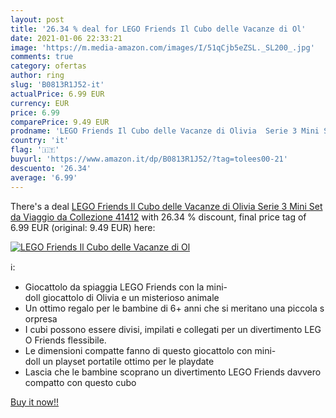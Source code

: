 ```yaml
---
layout: post
title: '26.34 % deal for LEGO Friends Il Cubo delle Vacanze di Ol'
date: 2021-01-06 22:33:21
image: 'https://m.media-amazon.com/images/I/51qCjb5eZSL._SL200_.jpg'
comments: true
category: ofertas
author: ring
slug: 'B0813R1J52-it'
actualPrice: 6.99 EUR
currency: EUR
price: 6.99
comparePrice: 9.49 EUR
prodname: 'LEGO Friends Il Cubo delle Vacanze di Olivia  Serie 3 Mini Set da Viaggio da Collezione  41412'
country: 'it'
flag: '🇮🇹'
buyurl: 'https://www.amazon.it/dp/B0813R1J52/?tag=tolees00-21'
descuento: '26.34'
average: '6.99'
---
```


There's a deal [LEGO Friends Il Cubo delle Vacanze di Olivia  Serie 3 Mini Set da Viaggio da Collezione  41412](https://www.amazon.it/dp/B0813R1J52/?tag=tolees00-21)  with  26.34 % discount, final price tag of  6.99 EUR (original: 9.49 EUR) here:

[![LEGO Friends Il Cubo delle Vacanze di Ol](https://m.media-amazon.com/images/I/51qCjb5eZSL._SL200_.jpg)](https://www.amazon.it/dp/B0813R1J52/?tag=tolees00-21)

ℹ️:

- Giocattolo da spiaggia LEGO Friends con la mini-doll giocattolo di Olivia e un misterioso animale
- Un ottimo regalo per le bambine di 6+ anni che si meritano una piccola sorpresa
- I cubi possono essere divisi, impilati e collegati per un divertimento LEGO Friends flessibile.
- Le dimensioni compatte fanno di questo giocattolo con mini-doll un playset portatile ottimo per le playdate
- Lascia che le bambine scoprano un divertimento LEGO Friends davvero compatto con questo cubo

[Buy it now!!](https://www.amazon.it/dp/B0813R1J52/?tag=tolees00-21)
